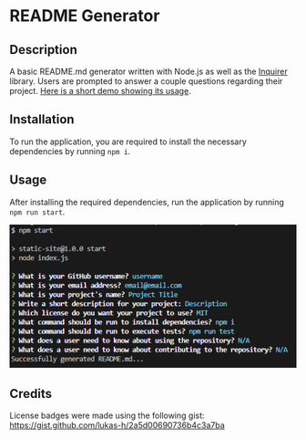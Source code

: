 # README Generator

## Description

A basic README.md generator written with Node.js as well as the [Inquirer](https://github.com/SBoudrias/Inquirer.js) library.
Users are prompted to answer a couple questions regarding their project. [Here is a short demo showing its usage](https://drive.google.com/file/d/1jLdKWqzlNkOs0LsQ28GMx7H3Dcn8ELfV/view).

## Installation

To run the application, you are required to install the necessary dependencies by running `npm i`.

## Usage

After installing the required dependencies, run the application by running `npm run start`.

![Screenshot of usage](/github/sample.png)

## Credits

License badges were made using the following gist: https://gist.github.com/lukas-h/2a5d00690736b4c3a7ba
